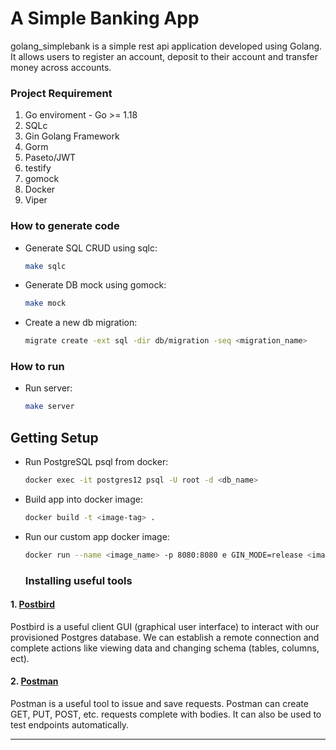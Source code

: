 # A Simple Banking App

golang_simplebank is a simple rest api application developed using Golang. It allows users to register an account, deposit to their account and transfer money across accounts.

### Project Requirement

1. Go enviroment - Go >= 1.18
2. SQLc
3. Gin Golang Framework
4. Gorm
5. Paseto/JWT
6. testify
7. gomock
8. Docker
9. Viper

### How to generate code

- Generate SQL CRUD using sqlc:

  ```bash
  make sqlc
  ```

- Generate DB mock using gomock:

  ```bash
  make mock
  ```

- Create a new db migration:

  ```bash
  migrate create -ext sql -dir db/migration -seq <migration_name>
  ```

### How to run

- Run server:

  ```bash
  make server
  ```

## Getting Setup

- Run PostgreSQL psql from docker:

  ```bash
  docker exec -it postgres12 psql -U root -d <db_name>
  ```

- Build app into docker image:

  ```bash
  docker build -t <image-tag> .
  ```

- Run our custom app docker image:

  ```bash
  docker run --name <image_name> -p 8080:8080 e GIN_MODE=release <image-name>:<image-tag>
  ```

  ### Installing useful tools

#### 1. [Postbird](https://github.com/paxa/postbird)

Postbird is a useful client GUI (graphical user interface) to interact with our provisioned Postgres database. We can establish a remote connection and complete actions like viewing data and changing schema (tables, columns, ect).

#### 2. [Postman](https://www.getpostman.com/downloads/)

Postman is a useful tool to issue and save requests. Postman can create GET, PUT, POST, etc. requests complete with bodies. It can also be used to test endpoints automatically.

---
